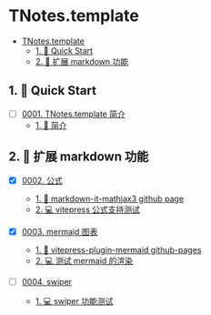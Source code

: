 # TNotes.template

<!-- region:toc -->
- [TNotes.template](#tnotestemplate)
  - [1. 🚀 Quick Start](#1--quick-start)
  - [2. 📒 扩展 markdown 功能](#2--扩展-markdown-功能)
<!-- endregion:toc -->

## 1. 🚀 Quick Start

- [ ] [0001. TNotes.template 简介](https://github.com/Tdahuyou/TNotes.template/tree/main/notes/0001.%20TNotes.template%20%E7%AE%80%E4%BB%8B/README.md) <!-- [locale](./notes/0001.%20TNotes.template%20%E7%AE%80%E4%BB%8B/README.md) -->  
  - [1. 📒 简介](https://github.com/Tdahuyou/TNotes.template/tree/main/notes/0001.%20TNotes.template%20%E7%AE%80%E4%BB%8B/README.md#1--简介)
  

## 2. 📒 扩展 markdown 功能

- [x] [0002. 公式](https://github.com/Tdahuyou/TNotes.template/tree/main/notes/0002.%20%E5%85%AC%E5%BC%8F/README.md) <!-- [locale](./notes/0002.%20%E5%85%AC%E5%BC%8F/README.md) -->  
  - [1. 🔗 markdown-it-mathjax3 github page](https://github.com/Tdahuyou/TNotes.template/tree/main/notes/0002.%20%E5%85%AC%E5%BC%8F/README.md#1--markdown-it-mathjax3-github-page)
  - [2. 💻 vitepress 公式支持测试](https://github.com/Tdahuyou/TNotes.template/tree/main/notes/0002.%20%E5%85%AC%E5%BC%8F/README.md#2--vitepress-公式支持测试)
  

- [x] [0003. mermaid 图表](https://github.com/Tdahuyou/TNotes.template/tree/main/notes/0003.%20mermaid%20%E5%9B%BE%E8%A1%A8/README.md) <!-- [locale](./notes/0003.%20mermaid%20%E5%9B%BE%E8%A1%A8/README.md) -->  
  - [1. 🔗 vitepress-plugin-mermaid github-pages](https://github.com/Tdahuyou/TNotes.template/tree/main/notes/0003.%20mermaid%20%E5%9B%BE%E8%A1%A8/README.md#1--vitepress-plugin-mermaid-github-pages)
  - [2. 💻 测试 mermaid 的渲染](https://github.com/Tdahuyou/TNotes.template/tree/main/notes/0003.%20mermaid%20%E5%9B%BE%E8%A1%A8/README.md#2--测试-mermaid-的渲染)
  

- [ ] [0004. swiper](https://github.com/Tdahuyou/TNotes.template/tree/main/notes/0004.%20swiper/README.md) <!-- [locale](./notes/0004.%20swiper/README.md) -->  
  - [1. 💻 swiper 功能测试](https://github.com/Tdahuyou/TNotes.template/tree/main/notes/0004.%20swiper/README.md#1--swiper-功能测试)
  
